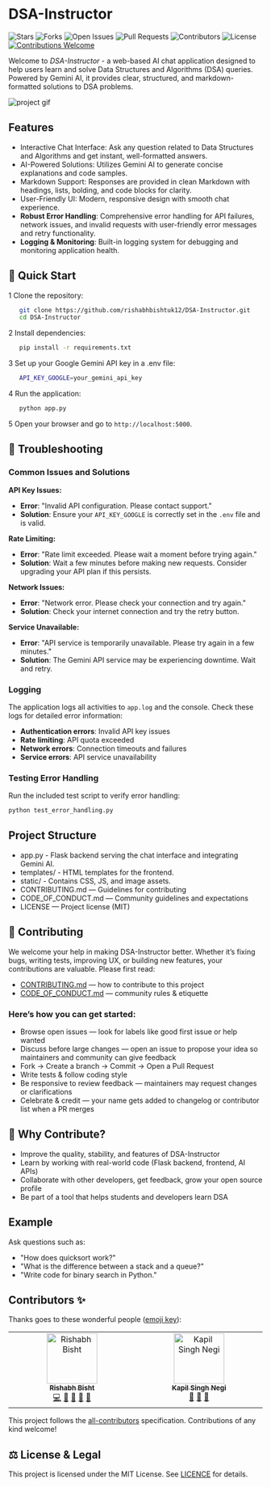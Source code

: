 # DSA-Instructor

<p>
  <img src="https://img.shields.io/github/stars/rishabhbishtuk12/DSA-Instructor?style=for-the-badge" alt="Stars">
  <img src="https://img.shields.io/github/forks/rishabhbishtuk12/DSA-Instructor?style=for-the-badge" alt="Forks">
  <img src="https://img.shields.io/github/issues/rishabhbishtuk12/DSA-Instructor?style=for-the-badge" alt="Open Issues">
  <img src="https://img.shields.io/github/issues-pr/rishabhbishtuk12/DSA-Instructor?style=for-the-badge" alt="Pull Requests">
  <img src="https://img.shields.io/github/contributors/rishabhbishtuk12/DSA-Instructor?style=for-the-badge" alt="Contributors">
  <img src="https://img.shields.io/github/license/rishabhbishtuk12/DSA-Instructor?style=for-the-badge" alt="License">
  <a href="https://github.com/rishabhbishtuk12/DSA-Instructor/graphs/contributors">
    <img src="https://img.shields.io/badge/Contributions-Welcome-2ea44f?style=for-the-badge" alt="Contributions Welcome">
  </a>
</p>

Welcome to _DSA-Instructor_ - a web-based AI chat application designed to help users learn and solve Data Structures and Algorithms (DSA) queries. Powered by Gemini AI, it provides clear, structured, and markdown-formatted solutions to DSA problems.

![project gif](assets/dsa.gif)

## Features

- Interactive Chat Interface: Ask any question related to Data Structures and Algorithms and get instant, well-formatted answers.
- AI-Powered Solutions: Utilizes Gemini AI to generate concise explanations and code samples.
- Markdown Support: Responses are provided in clean Markdown with headings, lists, bolding, and code blocks for clarity.
- User-Friendly UI: Modern, responsive design with smooth chat experience.
- **Robust Error Handling**: Comprehensive error handling for API failures, network issues, and invalid requests with user-friendly error messages and retry functionality.
- **Logging & Monitoring**: Built-in logging system for debugging and monitoring application health.

## 🚀 Quick Start

1 Clone the repository:

```bash
   git clone https://github.com/rishabhbishtuk12/DSA-Instructor.git
   cd DSA-Instructor
```

2 Install dependencies:

```bash
   pip install -r requirements.txt
```

3 Set up your Google Gemini API key in a .env file:

```bash
   API_KEY_GOOGLE=your_gemini_api_key
```

4 Run the application:

```bash
   python app.py
```

5 Open your browser and go to `http://localhost:5000`.

## 🔧 Troubleshooting

### Common Issues and Solutions

**API Key Issues:**
- **Error**: "Invalid API configuration. Please contact support."
- **Solution**: Ensure your `API_KEY_GOOGLE` is correctly set in the `.env` file and is valid.

**Rate Limiting:**
- **Error**: "Rate limit exceeded. Please wait a moment before trying again."
- **Solution**: Wait a few minutes before making new requests. Consider upgrading your API plan if this persists.

**Network Issues:**
- **Error**: "Network error. Please check your connection and try again."
- **Solution**: Check your internet connection and try the retry button.

**Service Unavailable:**
- **Error**: "API service is temporarily unavailable. Please try again in a few minutes."
- **Solution**: The Gemini API service may be experiencing downtime. Wait and retry.

### Logging

The application logs all activities to `app.log` and the console. Check these logs for detailed error information:
- **Authentication errors**: Invalid API key issues
- **Rate limiting**: API quota exceeded
- **Network errors**: Connection timeouts and failures
- **Service errors**: API service unavailability

### Testing Error Handling

Run the included test script to verify error handling:
```bash
python test_error_handling.py
```

## Project Structure

- app.py - Flask backend serving the chat interface and integrating Gemini AI.
- templates/ - HTML templates for the frontend.
- static/ - Contains CSS, JS, and image assets.
- CONTRIBUTING.md — Guidelines for contributing
- CODE_OF_CONDUCT.md — Community guidelines and expectations
- LICENSE — Project license (MIT)

## 🌱 Contributing

We welcome your help in making DSA-Instructor better. Whether it’s fixing bugs, writing tests, improving UX, or building new features, your contributions are valuable.
Please first read:

- [CONTRIBUTING.md](./CONTRIBUTING.md) — how to contribute to this project
- [CODE_OF_CONDUCT.md](./CODE_OF_CONDUCT.md) — community rules & etiquette

### Here’s how you can get started:

- Browse open issues — look for labels like good first issue or help wanted
- Discuss before large changes — open an issue to propose your idea so maintainers and community can give feedback
- Fork → Create a branch → Commit → Open a Pull Request
- Write tests & follow coding style
- Be responsive to review feedback — maintainers may request changes or clarifications
- Celebrate & credit — your name gets added to changelog or contributor list when a PR merges

## 🎯 Why Contribute?

- Improve the quality, stability, and features of DSA-Instructor
- Learn by working with real-world code (Flask backend, frontend, AI APIs)
- Collaborate with other developers, get feedback, grow your open source profile
- Be part of a tool that helps students and developers learn DSA

## Example

Ask questions such as:

- "How does quicksort work?"
- "What is the difference between a stack and a queue?"
- "Write code for binary search in Python."

## Contributors ✨

Thanks goes to these wonderful people ([emoji key](https://allcontributors.org/docs/en/emoji-key)):

<!-- ALL-CONTRIBUTORS-LIST:START - Do not remove or modify this section -->
<!-- prettier-ignore-start -->
<!-- markdownlint-disable -->
<table>
  <tbody>
    <tr>
      <td align="center" valign="top" width="14.28%"><a href="https://github.com/rishabhbishtuk12"><img src="https://avatars.githubusercontent.com/u/224134759?v=4?s=100" width="100px;" alt="Rishabh Bisht"/><br /><sub><b>Rishabh Bisht</b></sub></a><br /><a href="https://github.com/rishabhbishtuk12/DSA-Instructor/commits?author=rishabhbishtuk12" title="Code">💻</a> <a href="https://github.com/rishabhbishtuk12/DSA-Instructor/issues?q=author%3Arishabhbishtuk12" title="Bug reports">🐛</a> <a href="#ideas-rishabhbishtuk12" title="Ideas, Planning, & Feedback">🤔</a> <a href="#maintenance-rishabhbishtuk12" title="Maintenance">🚧</a> <a href="https://github.com/rishabhbishtuk12/DSA-Instructor/pulls?q=is%3Apr+reviewed-by%3Arishabhbishtuk12" title="Reviewed Pull Requests">👀</a></td>
      <td align="center" valign="top" width="14.28%"><a href="https://github.com/kapilsinghnegi"><img src="https://avatars.githubusercontent.com/u/124447041?v=4?s=100" width="100px;" alt="Kapil Singh Negi "/><br /><sub><b>Kapil Singh Negi </b></sub></a><br /><a href="#ideas-kapilsinghnegi" title="Ideas, Planning, & Feedback">🤔</a> <a href="#projectManagement-kapilsinghnegi" title="Project Management">📆</a> <a href="https://github.com/rishabhbishtuk12/DSA-Instructor/pulls?q=is%3Apr+reviewed-by%3Akapilsinghnegi" title="Reviewed Pull Requests">👀</a></td>
    </tr>
  </tbody>
</table>

<!-- markdownlint-restore -->
<!-- prettier-ignore-end -->

<!-- ALL-CONTRIBUTORS-LIST:END -->

This project follows the [all-contributors](https://github.com/all-contributors/all-contributors) specification. Contributions of any kind welcome!

## ⚖ License & Legal

This project is licensed under the MIT License. See [LICENCE](./LICENSE) for details.
